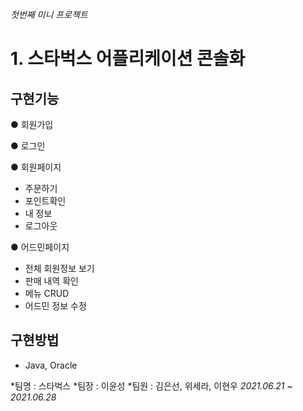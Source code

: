 *첫번째 미니 프로젝트*

# 1. 스타벅스 어플리케이션 콘솔화

## 구현기능

● 회원가입

● 로그인

● 회원페이지
- 주문하기
- 포인트확인
- 내 정보
- 로그아웃

● 어드민페이지
- 전체 회원정보 보기
- 판매 내역 확인
- 메뉴 CRUD
- 어드민 정보 수정

## 구현방법
- Java, Oracle

*팀명 : 스타벅스
*팀장 : 이윤성
*팀원 : 김은선, 위세라, 이현우
*2021.06.21 ~ 2021.06.28*
